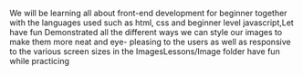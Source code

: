 We will be learning all about front-end development for beginner together with the languages used such as html, css and beginner level javascript,Let have fun
Demonstrated all the different ways we can style our images to make them more neat and eye- pleasing to the users as well as responsive to the various screen sizes in the ImagesLessons/Image folder have fun while practicing 

